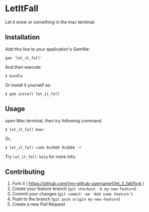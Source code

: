 # LetItFall

Let it snow or something in the mac terminal.

## Installation

Add this line to your application's Gemfile:

    gem 'let_it_fall'

And then execute:

    $ bundle

Or install it yourself as:

    $ gem install let_it_fall

## Usage

open Mac terminal, then try following command.

    $ let_it_fall beer

Or,

    $ let_it_fall code 0x2660 0x2666 -r

Try `let_it_fall help` for more info.

## Contributing

1. Fork it ( https://github.com/[my-github-username]/let_it_fall/fork )
2. Create your feature branch (`git checkout -b my-new-feature`)
3. Commit your changes (`git commit -am 'Add some feature'`)
4. Push to the branch (`git push origin my-new-feature`)
5. Create a new Pull Request
